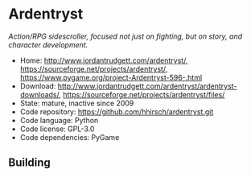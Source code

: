 # Ardentryst

_Action/RPG sidescroller, focused not just on fighting, but on story, and character development._

- Home: http://www.jordantrudgett.com/ardentryst/, https://sourceforge.net/projects/ardentryst/, https://www.pygame.org/project-Ardentryst-596-.html
- Download: http://www.jordantrudgett.com/ardentryst/ardentryst-downloads/, https://sourceforge.net/projects/ardentryst/files/
- State: mature, inactive since 2009
- Code repository: https://github.com/hhirsch/ardentryst.git
- Code language: Python
- Code license: GPL-3.0
- Code dependencies: PyGame

## Building

